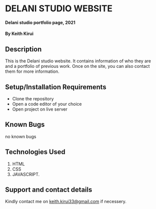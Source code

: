 # DELANI STUDIO WEBSITE

#### Delani studio portfolio page, 2021

#### By Keith Kirui

## Description
This is the Delani studio website. It contains information of who they are and a portfolio of previous work. Once on the site, you can also contact them for more information. 

## Setup/Installation Requirements
* Clone the repository
* Open a code editor of your choice
* Open project on live server


## Known Bugs
no known bugs

## Technologies Used
1. HTML
2. CSS
3. JAVASCRIPT.

## Support and contact details
Kindly contact me on keith.kirui33@gmail.com if necessery.


  